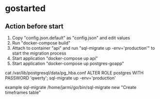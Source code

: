 # gostarted

## Action before start
1. Copy "config.json.default" as "config.json" and edit values
2. Run "docker-compose build"
3. Attach to container "api" and run "sql-migrate up -env='production'" to start the migration process
4. Start application "docker-compose up api"
5. Start application "docker-compose up postgres-goapp"


cat /var/lib/postgresql/data/pg_hba.conf
ALTER ROLE postgres WITH PASSWORD 'qwerty';
sql-migrate up -env='production'

example sql-migrate
/home/jarmi/go/bin/sql-migrate new "Create timeframes table"
